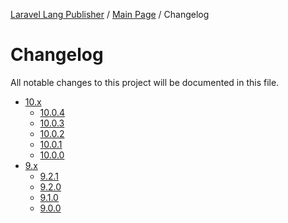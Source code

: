 [Laravel Lang Publisher][link_source] / [Main Page](../index.md) / Changelog

# Changelog

All notable changes to this project will be documented in this file.

* [10.x](10-x.md)
    * [10.0.4](10-x.md#10.0.4)
    * [10.0.3](10-x.md#10.0.3)
    * [10.0.2](10-x.md#10.0.2)
    * [10.0.1](10-x.md#10.0.1)
    * [10.0.0](10-x.md#10.0.0)
* [9.x](9-x.md)
    * [9.2.1](9-x.md#9.2.1)
    * [9.2.0](9-x.md#9.2.0)
    * [9.1.0](9-x.md#9.1.0)
    * [9.0.0](9-x.md#9.0.0)

[link_source]:  https://github.com/andrey-helldar/laravel-lang-publisher
